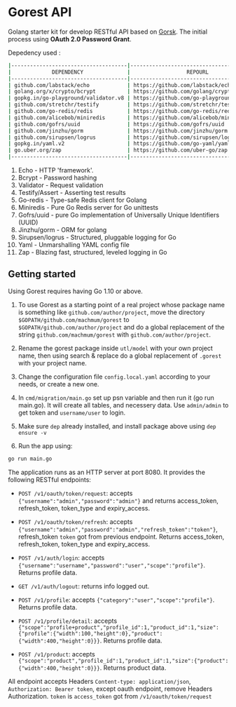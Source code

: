 # Gorest API

Golang starter kit for develop RESTful API based on [Gorsk](https://github.com/ribice/gorsk).
The initial process using **OAuth 2.0 Password Grant**. 

Depedency used :
```bash
|-------------------------------------|--------------------------------------------|--------------|
|             DEPENDENCY              |                  REPOURL                   |   LICENSE    |
|-------------------------------------|--------------------------------------------|--------------|
| github.com/labstack/echo            | https://github.com/labstack/echo           | MIT          |
| golang.org/x/crypto/bcrypt          | https://github.com/golang/crypto           |              |
| gopkg.in/go-playground/validator.v8 | https://github.com/go-playground/validator | MIT          |
| github.com/stretchr/testify         | https://github.com/stretchr/testify        | MIT          |
| github.com/go-redis/redis           | https://github.com/go-redis/redis          | Other        |
| github.com/alicebob/miniredis       | https://github.com/alicebob/miniredis      | MIT        |
| github.com/gofrs/uuid               | https://github.com/gofrs/uuid              | Other        |
| github.com/jinzhu/gorm              | https://github.com/jinzhu/gorm             | MIT          |
| github.com/sirupsen/logrus          | https://github.com/sirupsen/logrus         | MIT          |
| gopkg.in/yaml.v2                    | https://github.com/go-yaml/yaml            |              |
| go.uber.org/zap                     | https://github.com/uber-go/zap             | Other        |
|-------------------------------------|--------------------------------------------|--------------|
```

1. Echo - HTTP 'framework'.
2. Bcrypt - Password hashing
3. Validator - Request validation
4. Testify/Assert - Asserting test results
5. Go-redis - Type-safe Redis client for Golang
6. Miniredis - Pure Go Redis server for Go unittests
7. Gofrs/uuid - pure Go implementation of Universally Unique Identifiers (UUID)
8. Jinzhu/gorm - ORM for golang
9. Sirupsen/logrus - Structured, pluggable logging for Go
10. Yaml - Unmarshalling YAML config file
11. Zap - Blazing fast, structured, leveled logging in Go

## Getting started

Using Gorest requires having Go 1.10 or above.

1. To use Gorest as a starting point of a real project whose package name is something like `github.com/author/project`, move the directory `$GOPATH/github.com/machmum/gorest` to `$GOPATH/github.com/author/project` and do a global replacement of the string `github.com/machmum/gorest` with `github.com/author/project`.

2. Rename the gorest package inside `utl/model` with your own project name, then using search & replace do a global replacement of `.gorest` with your project name.

3. Change the configuration file `config.local.yaml` according to your needs, or create a new one.

4. In `cmd/migration/main.go` set up psn variable and then run it (go run main.go). It will create all tables, and necessery data. Use `admin/admin` to get token and `username/user` to login.

5. Make sure `dep` already installed, and install package above using `dep ensure -v`

6. Run the app using:
```bash
go run main.go
```

The application runs as an HTTP server at port 8080. It provides the following RESTful endpoints:

* `POST /v1/oauth/token/request`: accepts `{"username":"admin","password":"admin"}` and returns access_token, refresh_token, token_type and expiry_access.

* `POST /v1/oauth/token/refresh`: accepts `{"username":"admin","password":"admin","refresh_token":"token"}`, refresh_token `token` got from previous endpoint. Returns access_token, refresh_token, token_type and expiry_access.

* `POST /v1/auth/login`: accepts `{"username":"username","password":"user","scope":"profile"}`. Returns profile data.

* `GET /v1/auth/logout`: returns info logged out.

* `POST /v1/profile`: accepts `{"category":"user","scope":"profile"}`. Returns profile data.

* `POST /v1/profile/detail`: accepts `{"scope":"profile+product","profile_id":1,"product_id":1,"size":{"profile":{"width":100,"height":0},"product":{"width":400,"height":0}}}`. Returns profile data.

* `POST /v1/product`: accepts `{"scope":"product","profile_id":1,"product_id":1,"size":{"product":{"width":400,"height":0}}}`. Returns product data.

All endpoint accepts Headers `Content-type: application/json`, `Authorization: Bearer token`, except oauth endpoint, remove Headers Authorization. `token` is `access_token` got from `/v1/oauth/token/request`




















